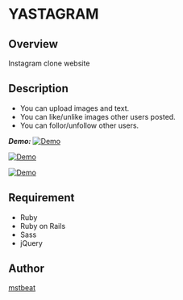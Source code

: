 # YASTAGRAM

## Overview
Instagram clone website

## Description
- You can upload images and text.
- You can like/unlike images other users posted.
- You can follor/unfollow other users.

***Demo:***
[![Demo](https://i.gyazo.com/b36b98f552158385985971637124b08e.gif)](https://gyazo.com/b36b98f552158385985971637124b08e)

[![Demo](https://i.gyazo.com/1462358a509c259d308d560529181476.gif)](https://gyazo.com/1462358a509c259d308d560529181476)

[![Demo](https://i.gyazo.com/37c7a6d4c8248a75a6a421bd58bec41c.gif)](https://gyazo.com/37c7a6d4c8248a75a6a421bd58bec41c)

## Requirement
- Ruby
- Ruby on Rails
- Sass
- jQuery

## Author
[mstbeat](https://github.com/mstbeat)

